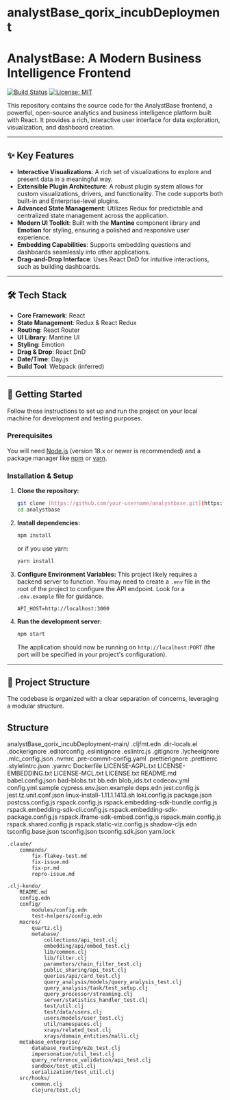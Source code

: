 # analystBase_qorix_incubDeployment

# AnalystBase: A Modern Business Intelligence Frontend

[![Build Status](https://img.shields.io/travis/com/user/repo.svg)](https://travis-ci.com/user/repo)
[![License: MIT](https://img.shields.io/badge/License-MIT-yellow.svg)](https://opensource.org/licenses/MIT)

This repository contains the source code for the AnalystBase frontend, a powerful, open-source analytics and business intelligence platform built with React. It provides a rich, interactive user interface for data exploration, visualization, and dashboard creation.

---

## ✨ Key Features

* **Interactive Visualizations**: A rich set of visualizations to explore and present data in a meaningful way.
* **Extensible Plugin Architecture**: A robust plugin system allows for custom visualizations, drivers, and functionality. The code supports both built-in and Enterprise-level plugins.
* **Advanced State Management**: Utilizes Redux for predictable and centralized state management across the application.
* **Modern UI Toolkit**: Built with the **Mantine** component library and **Emotion** for styling, ensuring a polished and responsive user experience.
* **Embedding Capabilities**: Supports embedding questions and dashboards seamlessly into other applications.
* **Drag-and-Drop Interface**: Uses React DnD for intuitive interactions, such as building dashboards.

---

## 🛠️ Tech Stack

* **Core Framework**: React
* **State Management**: Redux & React Redux
* **Routing**: React Router
* **UI Library**: Mantine UI
* **Styling**: Emotion
* **Drag & Drop**: React DnD
* **Date/Time**: Day.js
* **Build Tool**: Webpack (inferred)

---

## 🚀 Getting Started

Follow these instructions to set up and run the project on your local machine for development and testing purposes.

### Prerequisites

You will need [Node.js](https://nodejs.org/) (version 18.x or newer is recommended) and a package manager like [npm](https://www.npmjs.com/) or [yarn](https://yarnpkg.com/).

### Installation & Setup

1.  **Clone the repository:**
    ```bash
    git clone [https://github.com/your-username/analystbase.git](https://github.com/your-username/analystbase.git)
    cd analystbase
    ```

2.  **Install dependencies:**
    ```bash
    npm install
    ```
    or if you use yarn:
    ```bash
    yarn install
    ```

3.  **Configure Environment Variables:**
    This project likely requires a backend server to function. You may need to create a `.env` file in the root of the project to configure the API endpoint. Look for a `.env.example` file for guidance.
    ```
    API_HOST=http://localhost:3000
    ```

4.  **Run the development server:**
    ```bash
    npm start
    ```
    The application should now be running on `http://localhost:PORT` (the port will be specified in your project's configuration).

---

## 📁 Project Structure

The codebase is organized with a clear separation of concerns, leveraging a modular structure.
## Structure
analystBase_qorix_incubDeployment-main/
    .cljfmt.edn
    .dir-locals.el
    .dockerignore
    .editorconfig
    .eslintignore
    .eslintrc.js
    .gitignore
    .lycheeignore
    .mlc_config.json
    .nvmrc
    .pre-commit-config.yaml
    .prettierignore
    .prettierrc
    .stylelintrc.json
    .yarnrc
    Dockerfile
    LICENSE-AGPL.txt
    LICENSE-EMBEDDING.txt
    LICENSE-MCL.txt
    LICENSE.txt
    README.md
    babel.config.json
    bad-blobs.txt
    bb.edn
    blob_ids.txt
    codecov.yml
    config.yml.sample
    cypress.env.json.example
    deps.edn
    jest.config.js
    jest.tz.unit.conf.json
    linux-install-1.11.1.1413.sh
    loki.config.js
    package.json
    postcss.config.js
    rspack.config.js
    rspack.embedding-sdk-bundle.config.js
    rspack.embedding-sdk-cli.config.js
    rspack.embedding-sdk-package.config.js
    rspack.iframe-sdk-embed.config.js
    rspack.main.config.js
    rspack.shared.config.js
    rspack.static-viz.config.js
    shadow-cljs.edn
    tsconfig.base.json
    tsconfig.json
    tsconfig.sdk.json
    yarn.lock

    .claude/
        commands/
            fix-flakey-test.md
            fix-issue.md
            fix-pr.md
            repro-issue.md

    .clj-kondo/
        README.md
        config.edn
        config/
            modules/config.edn
            test-helpers/config.edn
        macros/
            quartz.clj
            metabase/
                collections/api_test.clj
                embedding/api/embed_test.clj
                lib/common.clj
                lib/filter.clj
                parameters/chain_filter_test.clj
                public_sharing/api_test.clj
                queries/api/card_test.clj
                query_analysis/models/query_analysis_test.clj
                query_analysis/task/test_setup.clj
                query_processor/streaming.clj
                server/statistics_handler_test.clj
                test/util.clj
                test/data/users.clj
                users/models/user_test.clj
                util/namespaces.clj
                xrays/related_test.clj
                xrays/domain_entities/malli.clj
        metabase_enterprise/
            database_routing/e2e_test.clj
            impersonation/util_test.clj
            query_reference_validation/api_test.clj
            sandbox/test_util.clj
            serialization/test_util.clj
        src/hooks/
            common.clj
            clojure/test.clj

